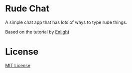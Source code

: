 # Rude Chat

A simple chat app that has lots of ways to type rude things.

Based on the tutorial by [Enlight](https://tryenlight.github.io/nodejs-chat)

# License

[MIT License](LICENSE.mk)